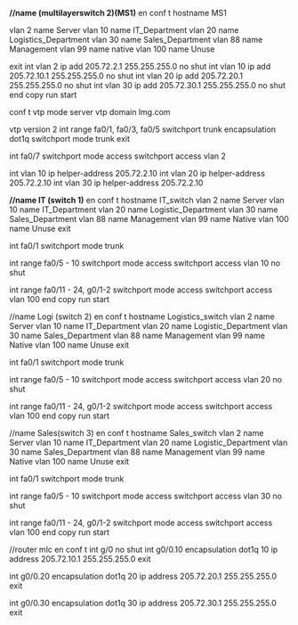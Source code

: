 **//name (multilayerswitch 2)(MS1)**
en
conf t
hostname MS1

vlan 2
name Server
vlan 10
name IT_Department
vlan 20
name Logistics_Department
vlan 30
name Sales_Department
vlan 88
name Management
vlan 99
name native
vlan 100
name Unuse

exit
int vlan 2
ip add 205.72.2.1 255.255.255.0
no shut
int vlan 10
ip add 205.72.10.1 255.255.255.0
no shut
int vlan 20
ip add 205.72.20.1 255.255.255.0
no shut
int vlan 30
ip add 205.72.30.1 255.255.255.0
no shut
end
copy run start

conf t
vtp mode server
vtp domain lmg.com

vtp version 2
int range fa0/1, fa0/3, fa0/5
switchport trunk encapsulation dot1q
switchport mode trunk 
exit

int fa0/7
switchport mode access
switchport access vlan 2

int vlan 10
ip helper-address 205.72.2.10
int vlan 20
ip helper-address 205.72.2.10
int vlan 30
ip helper-address 205.72.2.10


**//name IT (switch 1)**
en
conf t
hostname IT_switch
vlan 2
name Server
vlan 10
name IT_Department
vlan 20
name Logistic_Department
vlan 30
name Sales_Department
vlan 88
name Management
vlan 99
name Native
vlan 100
name Unuse
exit

int fa0/1
switchport mode trunk

int range fa0/5 - 10
switchport mode access
switchport access vlan 10
no shut

int range fa0/11 - 24, g0/1-2
switchport mode access
switchport access vlan 100
end 
copy run start

//name Logi (switch 2)
en
conf t
hostname Logistics_switch
vlan 2
name Server
vlan 10
name IT_Department
vlan 20
name Logistic_Department
vlan 30
name Sales_Department
vlan 88
name Management
vlan 99
name Native
vlan 100
name Unuse
exit

int fa0/1
switchport mode trunk

int range fa0/5 - 10
switchport mode access
switchport access vlan 20
no shut

int range fa0/11 - 24, g0/1-2
switchport mode access
switchport access vlan 100
end 
copy run start

//name Sales(switch 3)
en
conf t
hostname Sales_switch
vlan 2
name Server
vlan 10
name IT_Department
vlan 20
name Logistic_Department
vlan 30
name Sales_Department
vlan 88
name Management
vlan 99
name Native
vlan 100
name Unuse
exit

int fa0/1
switchport mode trunk

int range fa0/5 - 10
switchport mode access
switchport access vlan 30
no shut

int range fa0/11 - 24, g0/1-2
switchport mode access
switchport access vlan 100
end 
copy run start

//router mlc
en 
conf t
int g/0
no shut
int g0/0.10
encapsulation dot1q 10
ip address 205.72.10.1 255.255.255.0
exit

int g0/0.20
encapsulation dot1q 20
ip address 205.72.20.1 255.255.255.0
exit


int g0/0.30
encapsulation dot1q 30
ip address 205.72.30.1 255.255.255.0
exit

